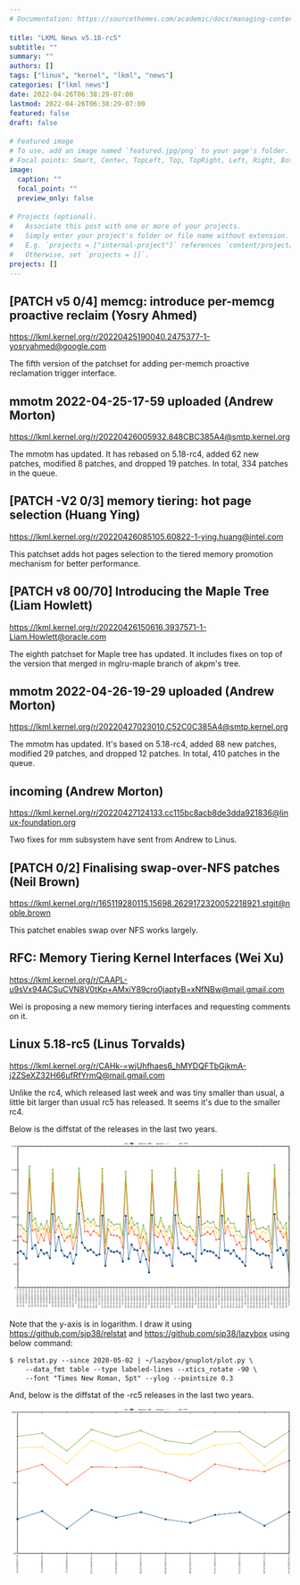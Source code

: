 ```yaml
---
# Documentation: https://sourcethemes.com/academic/docs/managing-content/

title: "LKML News v5.18-rc5"
subtitle: ""
summary: ""
authors: []
tags: ["linux", "kernel", "lkml", "news"]
categories: ["lkml news"]
date: 2022-04-26T06:38:29-07:00
lastmod: 2022-04-26T06:38:29-07:00
featured: false
draft: false

# Featured image
# To use, add an image named `featured.jpg/png` to your page's folder.
# Focal points: Smart, Center, TopLeft, Top, TopRight, Left, Right, BottomLeft, Bottom, BottomRight.
image:
  caption: ""
  focal_point: ""
  preview_only: false

# Projects (optional).
#   Associate this post with one or more of your projects.
#   Simply enter your project's folder or file name without extension.
#   E.g. `projects = ["internal-project"]` references `content/project/deep-learning/index.md`.
#   Otherwise, set `projects = []`.
projects: []
---
```


[PATCH v5 0/4] memcg: introduce per-memcg proactive reclaim (Yosry Ahmed)
-------------------------------------------------------------------------

https://lkml.kernel.org/r/20220425190040.2475377-1-yosryahmed@google.com

The fifth version of the patchset for adding per-memch proactive reclamation
trigger interface.


mmotm 2022-04-25-17-59 uploaded (Andrew Morton)
-----------------------------------------------

https://lkml.kernel.org/r/20220426005932.848CBC385A4@smtp.kernel.org

The mmotm has updated.  It has rebased on 5.18-rc4, added 62 new patches,
modified 8 patches, and dropped 19 patches.  In total, 334 patches in the
queue.


[PATCH -V2 0/3] memory tiering: hot page selection (Huang Ying)
---------------------------------------------------------------

https://lkml.kernel.org/r/20220426085105.60822-1-ying.huang@intel.com

This patchset adds hot pages selection to the tiered memory promotion mechanism
for better performance.


[PATCH v8 00/70] Introducing the Maple Tree (Liam Howlett)
----------------------------------------------------------

https://lkml.kernel.org/r/20220426150616.3937571-1-Liam.Howlett@oracle.com

The eighth patchset for Maple tree has updated.  It includes fixes on top of
the version that merged in mglru-maple branch of akpm's tree.


mmotm 2022-04-26-19-29 uploaded (Andrew Morton)
-----------------------------------------------

https://lkml.kernel.org/r/20220427023010.C52C0C385A4@smtp.kernel.org

The mmotm has updated.  It's based on 5.18-rc4, added 88 new patches, modified
29 patches, and dropped 12 patches.  In total, 410 patches in the queue.


incoming (Andrew Morton)
------------------------

https://lkml.kernel.org/r/20220427124133.cc115bc8acb8de3dda921836@linux-foundation.org

Two fixes for mm subsystem have sent from Andrew to Linus.


[PATCH 0/2] Finalising swap-over-NFS patches (Neil Brown)
---------------------------------------------------------

https://lkml.kernel.org/r/165119280115.15698.2629172320052218921.stgit@noble.brown

This patchet enables swap over NFS works largely.


RFC: Memory Tiering Kernel Interfaces (Wei Xu)
----------------------------------------------

https://lkml.kernel.org/r/CAAPL-u9sVx94ACSuCVN8V0tKp+AMxiY89cro0japtyB=xNfNBw@mail.gmail.com

Wei is proposing a new memory tiering interfaces and requesting comments on it.


Linux 5.18-rc5 (Linus Torvalds)
-------------------------------

https://lkml.kernel.org/r/CAHk-=wjUhfhaes6_hMYDQFTbGjkmA-j2ZSeXZ32H66ufRfYrmQ@mail.gmail.com

Unlike the rc4, which released last week and was tiny smaller than usual, a
little bit larger than usual rc5 has released.  It seems it's due to the
smaller rc4.

Below is the diffstat of the releases in the last two years.

![Kernel release stat](/img/kernel_release_stat/v5.7-rc5..v5.18-rc5.png)

Note that the y-axis is in logarithm.  I draw it using
https://github.com/sjp38/relstat and https://github.com/sjp38/lazybox using
below command:

    $ relstat.py --since 2020-05-02 | ~/lazybox/gnuplot/plot.py \
	    --data_fmt table --type labeled-lines --xtics_rotate -90 \
	    --font "Times New Roman, 5pt" --ylog --pointsize 0.3


And, below is the diffstat of the -rc5 releases in the last two years.

![rc5 release stat](/img/kernel_release_stat/v5.18-rc5-only.png)
